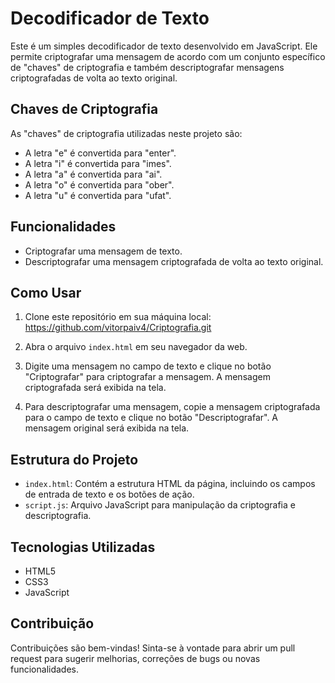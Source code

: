 # Decodificador de Texto

Este é um simples decodificador de texto desenvolvido em JavaScript. Ele permite criptografar uma mensagem de acordo com um conjunto específico de "chaves" de criptografia e também descriptografar mensagens criptografadas de volta ao texto original.

## Chaves de Criptografia

As "chaves" de criptografia utilizadas neste projeto são:

- A letra "e" é convertida para "enter".
- A letra "i" é convertida para "imes".
- A letra "a" é convertida para "ai".
- A letra "o" é convertida para "ober".
- A letra "u" é convertida para "ufat".

## Funcionalidades

- Criptografar uma mensagem de texto.
- Descriptografar uma mensagem criptografada de volta ao texto original.

## Como Usar

1. Clone este repositório em sua máquina local: https://github.com/vitorpaiv4/Criptografia.git
   
2. Abra o arquivo `index.html` em seu navegador da web.

3. Digite uma mensagem no campo de texto e clique no botão "Criptografar" para criptografar a mensagem. A mensagem criptografada será exibida na tela.

4. Para descriptografar uma mensagem, copie a mensagem criptografada para o campo de texto e clique no botão "Descriptografar". A mensagem original será exibida na tela.

## Estrutura do Projeto

- `index.html`: Contém a estrutura HTML da página, incluindo os campos de entrada de texto e os botões de ação.
- `script.js`: Arquivo JavaScript para manipulação da criptografia e descriptografia.

## Tecnologias Utilizadas

- HTML5
- CSS3
- JavaScript

## Contribuição

Contribuições são bem-vindas! Sinta-se à vontade para abrir um pull request para sugerir melhorias, correções de bugs ou novas funcionalidades.




